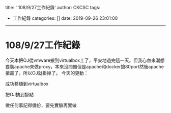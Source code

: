 title: ' 108/9/27工作紀錄'
author: CKCSC
tags:
  - 工作紀錄
categories: []
date: 2019-09-26 23:01:00
---
# 108/9/27工作紀錄
今天本把OJ從vmware搬到virtualbox上了，平安地過完這一天。但我心血來潮想要裝apache來做proxy，本來沒問題但是apache和docker搶80port然後apache搶贏了。所以OJ就掛掉了。
 今天的更動：

成功移植到virtualbox

把OJ搞到掛點

做任何事記得備份，要先實驗再實做




